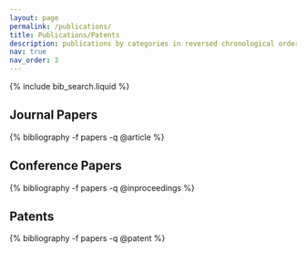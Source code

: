 ```yaml
---
layout: page
permalink: /publications/
title: Publications/Patents
description: publications by categories in reversed chronological order. generated by jekyll-scholar.
nav: true
nav_order: 3
---
```






<!-- _pages/publications.md -->

<!-- Bibsearch Feature -->

{% include bib_search.liquid %}

<div class="publications">


<h2>Journal Papers</h2>
{% bibliography -f papers -q @article %}

<h2>Conference Papers</h2>
{% bibliography -f papers -q @inproceedings %}

<h2>Patents</h2>
{% bibliography -f papers -q @patent %}

</div>
